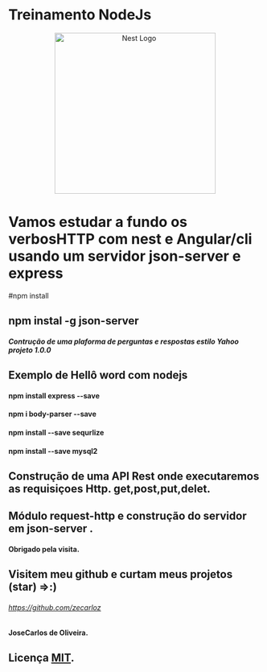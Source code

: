 # Treinamento NodeJs
<p align="center">
  <a href="http://nestjs.com/" target="blank"><img src="https://nestjs.com/img/logo_text.svg" width="320" alt="Nest Logo" /></a>
</p>

[circleci-image]: https://img.shields.io/circleci/build/github/nestjs/nest/master?token=abc123def456
[circleci-url]: https://circleci.com/gh/nestjs/nest
# Vamos estudar a fundo os verbosHTTP com nest e Angular/cli usando um servidor json-server e express
#npm install 
## npm instal -g json-server

##### Contrução de uma plaforma de perguntas e respostas estilo Yahoo projeto 1.0.0

## Exemplo de Hellô word com nodejs

#### npm install express --save
#### npm i body-parser --save
#### npm install --save sequrlize
#### npm install --save mysql2



## Construção de uma API Rest onde executaremos as requisiçoes Http. get,post,put,delet.
## Módulo request-http e construção do servidor em json-server .
#### Obrigado pela visita.
## Visitem meu github e curtam meus projetos (star) =>:)
###### https://github.com/zecarloz
#### JoseCarlos de Oliveira.

## Licença [MIT](https://choosealicense.com/licenses/mit/).

